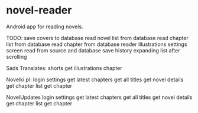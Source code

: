 # novel-reader
Android app for reading novels.

TODO:
save covers to database
read novel list from database
read chapter list from database
read chapter from database
reader illustrations
settings screen
read from source and database
save history
expanding list after scrolling

Sads Translates:
shorts
get illustrations chapter

Novelki.pl:
login
settings
get latest chapters
get all titles
get novel details
get chapter list
get chapter

NovelUpdates
login
settings
get latest chapters
get all titles
get novel details
get chapter list
get chapter